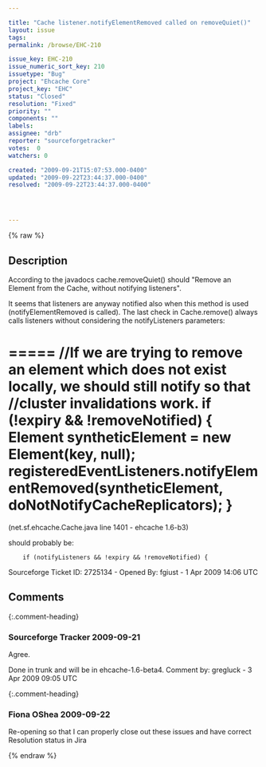 ```yaml
---

title: "Cache listener.notifyElementRemoved called on removeQuiet()"
layout: issue
tags: 
permalink: /browse/EHC-210

issue_key: EHC-210
issue_numeric_sort_key: 210
issuetype: "Bug"
project: "Ehcache Core"
project_key: "EHC"
status: "Closed"
resolution: "Fixed"
priority: ""
components: ""
labels: 
assignee: "drb"
reporter: "sourceforgetracker"
votes:  0
watchers: 0

created: "2009-09-21T15:07:53.000-0400"
updated: "2009-09-22T23:44:37.000-0400"
resolved: "2009-09-22T23:44:37.000-0400"




---
```


{% raw %}

## Description

<div markdown="1" class="description">

According to the javadocs cache.removeQuiet() should "Remove an Element from the Cache, without notifying listeners".

It seems that listeners are anyway notified also when this method is used (notifyElementRemoved is called).
The last check in Cache.remove() always calls listeners without considering the notifyListeners parameters:

=====
        //If we are trying to remove an element which does not exist locally, we should still notify so that
        //cluster invalidations work.
        if (!expiry && !removeNotified) {
            Element syntheticElement = new Element(key, null);
            registeredEventListeners.notifyElementRemoved(syntheticElement, doNotNotifyCacheReplicators);
        }
=====

(net.sf.ehcache.Cache.java line 1401 - ehcache 1.6-b3)

should probably be:

        if (notifyListeners && !expiry && !removeNotified) {


Sourceforge Ticket ID: 2725134 - Opened By: fgiust - 1 Apr 2009 14:06 UTC

</div>

## Comments


{:.comment-heading}
### **Sourceforge Tracker** <span class="date">2009-09-21</span>

<div markdown="1" class="comment">

Agree.

Done in trunk and will be in ehcache-1.6-beta4.
Comment by: gregluck - 3 Apr 2009 09:05 UTC

</div>


{:.comment-heading}
### **Fiona OShea** <span class="date">2009-09-22</span>

<div markdown="1" class="comment">

Re-opening so that I can properly close out these issues and have correct Resolution status in Jira

</div>



{% endraw %}
